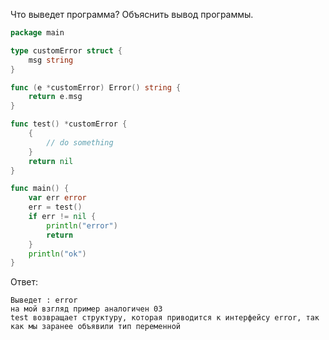 Что выведет программа? Объяснить вывод программы.

```go
package main

type customError struct {
	msg string
}

func (e *customError) Error() string {
	return e.msg
}

func test() *customError {
	{
		// do something
	}
	return nil
}

func main() {
	var err error
	err = test()
	if err != nil {
		println("error")
		return
	}
	println("ok")
}
```

Ответ:

```text
Выведет : error
на мой взгляд пример аналогичен 03
test возвращает структуру, которая приводится к интерфейсу error, так как мы заранее объявили тип переменной
```
